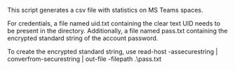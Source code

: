 This script generates a csv file with statistics on MS Teams spaces. 

For credentials, a file named uid.txt containing the clear text UID needs to be present in the directory. 
Additionally, a file named pass.txt containing the encrypted standard string of the account password. 

To create the encrypted standard string, use
read-host -assecurestring | converfrom-securestring | out-file -filepath .\pass.txt

